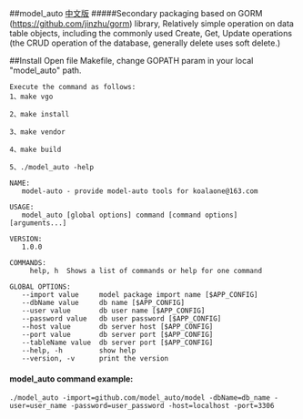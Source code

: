  ##model_auto [中文版](readme_cn.md)
 #####Secondary packaging based on GORM (https://github.com/jinzhu/gorm) library, Relatively simple operation on data table objects, including the commonly used Create, Get, Update operations (the CRUD operation of the database, generally delete uses soft delete.) 
 
 ##Install
    Open file Makefile, change GOPATH param in your local "model_auto" path. 
    
    Execute the command as follows:
    1、make vgo
    
    2、make install
    
    3、make vendor
    
    4、make build
    
    5、./model_auto -help
    
```shell
NAME:
   model-auto - provide model-auto tools for koalaone@163.com

USAGE:
   model_auto [global options] command [command options] [arguments...]

VERSION:
   1.0.0

COMMANDS:
     help, h  Shows a list of commands or help for one command

GLOBAL OPTIONS:
   --import value     model package import name [$APP_CONFIG]
   --dbName value     db name [$APP_CONFIG]
   --user value       db user name [$APP_CONFIG]
   --password value   db user password [$APP_CONFIG]
   --host value       db server host [$APP_CONFIG]
   --port value       db server port [$APP_CONFIG]
   --tableName value  db server port [$APP_CONFIG]
   --help, -h         show help
   --version, -v      print the version
```
    
#### model_auto command example:
```shell
./model_auto -import=github.com/model_auto/model -dbName=db_name -user=user_name -password=user_password -host=localhost -port=3306
```
    
 
### 